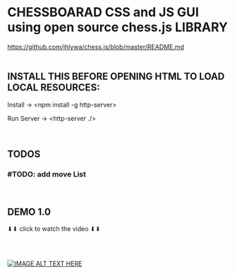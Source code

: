 # CHESSBOARAD CSS and JS GUI using open source chess.js LIBRARY #
https://github.com/jhlywa/chess.js/blob/master/README.md
<br><br>

## INSTALL THIS BEFORE OPENING HTML TO LOAD LOCAL RESOURCES: ##

Install ->
<npm install -g http-server>

Run Server ->
<http-server ./>

<br>

## TODOS ##

### #TODO: add move List ###
  
<br>
  
## DEMO 1.0 ##
  ⬇⬇ click to watch the video ⬇⬇
  
  <br><br>
  
[![IMAGE ALT TEXT HERE](https://img.youtube.com/vi/wPcclE0RZEI/0.jpg)](https://www.youtube.com/watch?v=wPcclE0RZEI)
